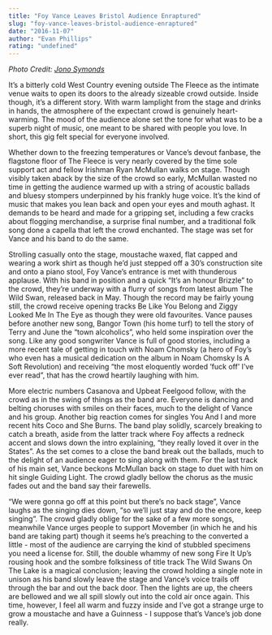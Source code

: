```yaml
---
title: "Foy Vance Leaves Bristol Audience Enraptured"
slug: "foy-vance-leaves-bristol-audience-enraptured"
date: "2016-11-07"
author: "Evan Phillips"
rating: "undefined"
---
```


_Photo Credit: [Jono Symonds](http://jonosymonds.com/lancaster-live-music-photographer-jono-symonds-captures-foy-vance-at-ed-sheeran-concert/)_

It’s a bitterly cold West Country evening outside The Fleece as the intimate venue waits to open its doors to the already sizeable crowd outside. Inside though, it’s a different story. With warm lamplight from the stage and drinks in hands, the atmosphere of the expectant crowd is genuinely heart-warming. The mood of the audience alone set the tone for what was to be a superb night of music, one meant to be shared with people you love. In short, this gig felt special for everyone involved.

Whether down to the freezing temperatures or Vance’s devout fanbase, the flagstone floor of The Fleece is very nearly covered by the time sole support act and fellow Irishman Ryan McMullan walks on stage. Though visibly taken aback by the size of the crowd so early, McMullan wasted no time in getting the audience warmed up with a string of acoustic ballads and bluesy stompers underpinned by his frankly huge voice. It’s the kind of music that makes you lean back and open your eyes and mouth aghast. It demands to be heard and made for a gripping set, including a few cracks about flogging merchandise, a surprise final number, and a traditional folk song done a capella that left the crowd enchanted. The stage was set for Vance and his band to do the same.

Strolling casually onto the stage, moustache waxed, flat capped and wearing a work shirt as though he’d just stepped off a 30’s construction site and onto a piano stool, Foy Vance’s entrance is met with thunderous applause. With his band in position and a quick “It’s an honour Brizzle” to the crowd, they’re underway with a flurry of songs from latest album The Wild Swan, released back in May. Though the record may be fairly young still, the crowd receive opening tracks Be Like You Belong and Ziggy Looked Me In The Eye as though they were old favourites. Vance pauses before another new song, Bangor Town (his home turf) to tell the story of Terry and June the “town alcoholics”, who held some inspiration over the song. Like any good songwriter Vance is full of good stories, including a more recent tale of getting in touch with Noam Chomsky (a hero of Foy’s who even has a musical dedication on the album in Noam Chomsky Is A Soft Revolution) and receiving “the most eloquently worded ’fuck off’ I’ve ever read”, that has the crowd heartily laughing with him.

More electric numbers Casanova and Upbeat Feelgood follow, with the crowd as in the swing of things as the band are. Everyone is dancing and belting choruses with smiles on their faces, much to the delight of Vance and his group. Another big reaction comes for singles You And I and more recent hits Coco and She Burns. The band play solidly, scarcely breaking to catch a breath, aside from the latter track where Foy affects a redneck accent and slows down the intro explaining, “they really loved it over in the States”. As the set comes to a close the band break out the ballads, much to the delight of an audience eager to sing along with them. For the last track of his main set, Vance beckons McMullan back on stage to duet with him on hit single Guiding Light. The crowd gladly bellow the chorus as the music fades out and the band say their farewells.

“We were gonna go off at this point but there’s no back stage”, Vance laughs as the singing dies down, “so we’ll just stay and do the encore, keep singing”. The crowd gladly oblige for the sake of a few more songs, meanwhile Vance urges people to support Movember (in which he and his band are taking part) though it seems he’s preaching to the converted a little - most of the audience are carrying the kind of stubbled specimens you need a license for. Still, the double whammy of new song Fire It Up’s rousing hook and the sombre folksiness of title track The Wild Swans On The Lake is a magical conclusion; leaving the crowd holding a single note in unison as his band slowly leave the stage and Vance’s voice trails off through the bar and out the back door. Then the lights are up, the cheers are bellowed and we all spill slowly out into the cold air once again. This time, however, I feel all warm and fuzzy inside and I’ve got a strange urge to grow a moustache and have a Guinness - I suppose that’s Vance’s job done really.
